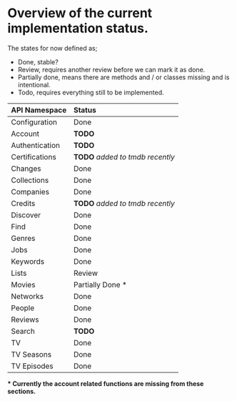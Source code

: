 Overview of the current implementation status.
==============

The states for now defined as;

- Done, stable?
- Review, requires another review before we can mark it as done.
- Partially done, means there are methods and / or classes missing and is intentional.
- Todo, requires everything still to be implemented.

| API Namespace          | Status      |
|------------------------|:------------|
| Configuration          | Done        |
| Account                | **TODO**    |
| Authentication         | **TODO**    |
| Certifications         | **TODO** _added to tmdb recently_        |
| Changes                | Done        |
| Collections            | Done        |
| Companies              | Done        |
| Credits                | **TODO** _added to tmdb recently_       |
| Discover               | Done        |
| Find                   | Done        |
| Genres                 | Done        |
| Jobs                   | Done        |
| Keywords               | Done        |
| Lists                  | Review |
| Movies                 | Partially Done * |
| Networks               | Done        |
| People                 | Done        |
| Reviews                | Done        |
| Search                 | **TODO**        |
| TV                     | Done        |
| TV Seasons             | Done        |
| TV Episodes            | Done        |

__* Currently the account related functions are missing from these sections.__